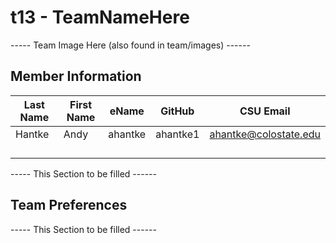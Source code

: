 # t13 - TeamNameHere

----- Team Image Here (also found in team/images) ------

## Member Information

| Last Name   | First Name  |    eName    |   GitHub    |      CSU Email           |
| ----------- | ----------- | ----------- | ----------- | ------------------------ | 
|   Hantke    |  Andy       | ahantke     | ahantke1    | ahantke@colostate.edu    |
|             |             |             |             |                          |
|             |             |             |             |                          |
|             |             |             |             |                          |
|             |             |             |             |                          |

----- This Section to be filled ------

## Team Preferences

----- This Section to be filled ------
